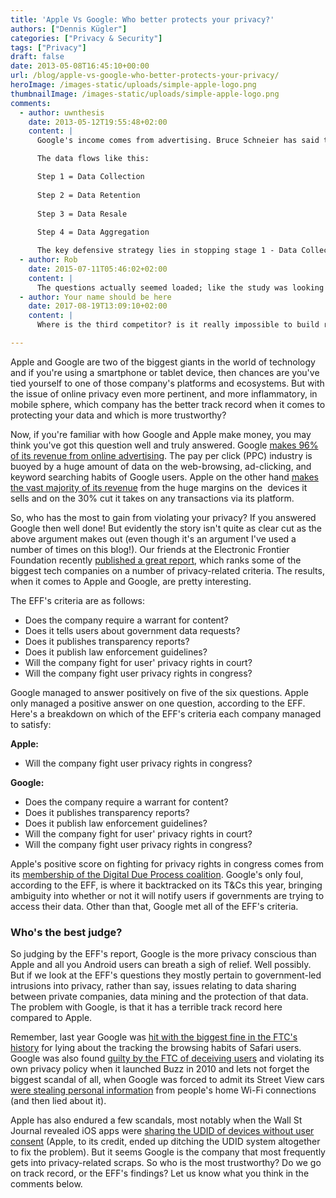 ```yaml
---
title: 'Apple Vs Google: Who better protects your privacy?'
authors: ["Dennis Kügler"]
categories: ["Privacy & Security"]
tags: ["Privacy"]
draft: false
date: 2013-05-08T16:45:10+00:00
url: /blog/apple-vs-google-who-better-protects-your-privacy/
heroImage: /images-static/uploads/simple-apple-logo.png
thumbnailImage: /images-static/uploads/simple-apple-logo.png
comments:
  - author: uwnthesis
    date: 2013-05-12T19:55:48+02:00
    content: |
      Google's income comes from advertising. Bruce Schneier has said that the greatest and most dangerous cyber threat is probably data collection, which is dangerous than cyber warfare or crime.

      The data flows like this:

      Step 1 = Data Collection
        
      Step 2 = Data Retention
        
      Step 3 = Data Resale
        
      Step 4 = Data Aggregation

      The key defensive strategy lies in stopping stage 1 - Data Collection.
  - author: Rob
    date: 2015-07-11T05:46:02+02:00
    content: |
      The questions actually seemed loaded; like the study was looking for a certain result. I was a Google/Android fan from the beginning, but I may have to switch. Government access to my personal info is one thing, but google takes info gathering to a different level. I'm willing to bet that Google has more data on the average Iphone user than even Apple has on it's users. Not to mention the reputation Google is developing for being deceitful and abusive. Who knows what they actually do with our data.
  - author: Your name should be here
    date: 2017-08-19T13:09:10+02:00
    content: |
      Where is the third competitor? is it really impossible to build reliable mobile phone OS without violating people\`s privacy?

---
```

Apple and Google are two of the biggest giants in the world of technology and if you're using a smartphone or tablet device, then chances are you've tied yourself to one of those company's platforms and ecosystems. But with the issue of online privacy even more pertinent, and more inflammatory, in mobile sphere, which company has the better track record when it comes to protecting your data and which is more trustworthy?

Now, if you're familiar with how Google and Apple make money, you may think you've got this question well and truly answered. Google [makes 96% of its revenue from online advertising][1]. The pay per click (PPC) industry is buoyed by a huge amount of data on the web-browsing, ad-clicking, and keyword searching habits of Google users. Apple on the other hand [makes the vast majority of its revenue][2] from the huge margins on the  devices it sells and on the 30% cut it takes on any transactions via its platform.

So, who has the most to gain from violating your privacy? If you answered Google then well done! But evidently the story isn't quite as clear cut as the above argument makes out (even though it's an argument I've used a number of times on this blog!). Our friends at the Electronic Frontier Foundation recently [published a great report][3], which ranks some of the biggest tech companies on a number of privacy-related criteria. The results, when it comes to Apple and Google, are pretty interesting.

The EFF's criteria are as follows:

  * Does the company require a warrant for content?
  * Does it tells users about government data requests?
  * Does it publishes transparency reports?
  * Does it publish law enforcement guidelines?
  * Will the company fight for user' privacy rights in court?
  * Will the company fight user privacy rights in congress?

Google managed to answer positively on five of the six questions. Apple only managed a positive answer on one question, according to the EFF. Here's a breakdown on which of the EFF's criteria each company managed to satisfy:

**Apple:**

  * Will the company fight user privacy rights in congress?

**Google:**

  * Does the company require a warrant for content?
  * Does it publishes transparency reports?
  * Does it publish law enforcement guidelines?
  * Will the company fight for user' privacy rights in court?
  * Will the company fight user privacy rights in congress?

Apple's positive score on fighting for privacy rights in congress comes from its [membership of the Digital Due Process coalition][4]. Google's only foul, according to the EFF, is where it backtracked on its T&Cs this year, bringing ambiguity into whether or not it will notify users if governments are trying to access their data. Other than that, Google met all of the EFF's criteria.

### Who's the best judge?

So judging by the EFF's report, Google is the more privacy conscious than Apple and all you Android users can breath a sigh of relief. Well possibly. But if we look at the EFF's questions they mostly pertain to government-led intrusions into privacy, rather than say, issues relating to data sharing between private companies, data mining and the protection of that data. The problem with Google, is that it has a terrible track record here compared to Apple.

Remember, last year Google was [hit with the biggest fine in the FTC's history][5] for lying about the tracking the browsing habits of Safari users. Google was also found [guilty by the FTC of deceiving users][6] and violating its own privacy policy when it launched Buzz in 2010 and lets not forget the biggest scandal of all, when Google was forced to admit its Street View cars [were stealing personal information][7] from people's home Wi-Fi connections (and then lied about it).

Apple has also endured a few scandals, most notably when the Wall St Journal revealed iOS apps were [sharing the UDID of devices without user consent][8] (Apple, to its credit, ended up ditching the UDID system altogether to fix the problem). But it seems Google is the company that most frequently gets into privacy-related scraps. So who is the most trustworthy? Do we go on track record, or the EFF's findings? Let us know what you think in the comments below.   

  [1]: http://venturebeat.com/2012/01/29/google-advertising/
  [2]: http://www.wingsofreason.com/2012/07/26/apple-revenue-breakdown-july-quarters-2012-edition/
  [3]: https://www.eff.org/who-has-your-back-2013?support_whyb=1&social=1
  [4]: http://digitaldueprocess.org/index.cfm?objectid=DF652CE0-2552-11DF-B455000C296BA163
  [5]: http://www.guardian.co.uk/technology/2012/aug/09/google-record-fine-ftc-safari
  [6]: http://www.pcworld.com/article/242476/ftc_approves_google_buzz_settlement.html
  [7]: http://www.nytimes.com/2012/05/23/technology/google-privacy-inquiries-get-little-cooperation.html?pagewanted=all&_r=0
  [8]: http://venturebeat.com/2010/12/18/mobile-apps-privacy/
